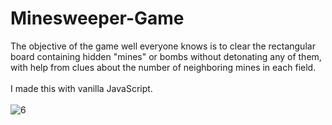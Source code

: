# Minesweeper-Game
The objective of the game well everyone knows is to clear the rectangular board containing hidden "mines" or bombs without detonating any of them, with help from clues about the number of neighboring mines in each field. 
<br>
<br>
I made this with vanilla JavaScript.
<br>
<br>
![6](https://user-images.githubusercontent.com/85681334/163585715-2245e1ea-6b89-4bdd-8920-c7543d9f89ff.jpg)
